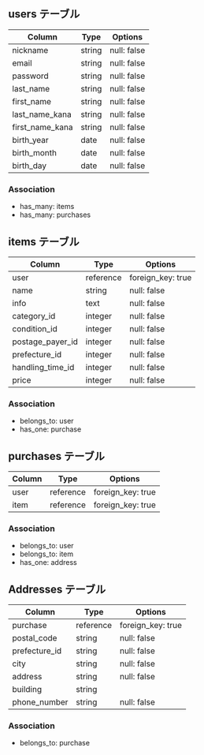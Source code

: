 ## users テーブル

| Column          | Type    | Options     |
| ----------------| ------- | ----------- |
| nickname        | string  | null: false |
| email           | string  | null: false |
| password        | string  | null: false |
| last_name       | string  | null: false |
| first_name      | string  | null: false |
| last_name_kana  | string  | null: false |
| first_name_kana | string  | null: false |
| birth_year      | date    | null: false |
| birth_month     | date    | null: false |
| birth_day       | date    | null: false |

### Association

- has_many: items
- has_many: purchases

## items テーブル

| Column              | Type      | Options           |
| --------------------| --------  | ----------------- |
| user                | reference | foreign_key: true |
| name                | string    | null: false       |
| info                | text      | null: false       |
| category_id         | integer   | null: false       |
| condition_id        | integer   | null: false       |
| postage_payer_id    | integer   | null: false       |
| prefecture_id       | integer   | null: false       |
| handling_time_id    | integer   | null: false       |
| price               | integer   | null: false       |

### Association

- belongs_to: user
- has_one: purchase

## purchases テーブル

| Column | Type      | Options           |
| ------ | --------- | ----------------- |
| user   | reference | foreign_key: true |
| item   | reference | foreign_key: true |


### Association

- belongs_to: user
- belongs_to: item
- has_one: address

## Addresses テーブル

| Column        | Type      | Options           |
| ------------- | --------- | ----------------- |
| purchase      | reference | foreign_key: true |
| postal_code   | string    | null: false       |
| prefecture_id | string    | null: false       |
| city          | string    | null: false       |
| address       | string    | null: false       |
| building      | string    |                   |
| phone_number  | string    | null: false       |

### Association

- belongs_to: purchase


